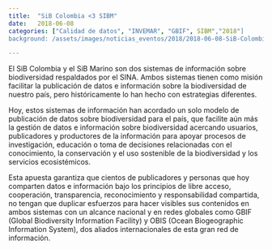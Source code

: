 ```yaml
---
title:  "SiB Colombia <3 SIBM"
date:   2018-06-08
categories: ["Calidad de datos", "INVEMAR", "GBIF", SIBM","2018"]
background: /assets/images/noticias_eventos/2018/2018-06-08-SiB-Colombia-3SIBM.png

---
```

El SiB Colombia y el SiB Marino son dos sistemas de información sobre biodiversidad respaldados por el SINA. Ambos sistemas tienen como misión facilitar la publicación de datos e información sobre la biodiversidad de nuestro país, pero históricamente lo han hecho con estrategias diferentes.  

Hoy, estos sistemas de información han acordado un solo modelo de publicación de datos sobre biodiversidad para el país, que facilite aún más la gestión de datos e información sobre biodiversidad acercando usuarios, publicadores y productores de la información para apoyar procesos de investigación, educación o toma de decisiones relacionadas con el conocimiento, la conservación y el uso sostenible de la biodiversidad y los servicios ecosistémicos.  

Esta apuesta garantiza que cientos de publicadores y personas que hoy comparten datos e información bajo los principios de libre acceso, cooperación, transparencia, reconocimiento y responsabilidad compartida, no tengan que duplicar esfuerzos para hacer visibles sus contenidos en ambos sistemas con un alcance nacional y en redes globales como GBIF (Global Biodiversity Information Facility) y OBIS (Ocean Biogeographic Information System), dos aliados internacionales de esta gran red de información.
